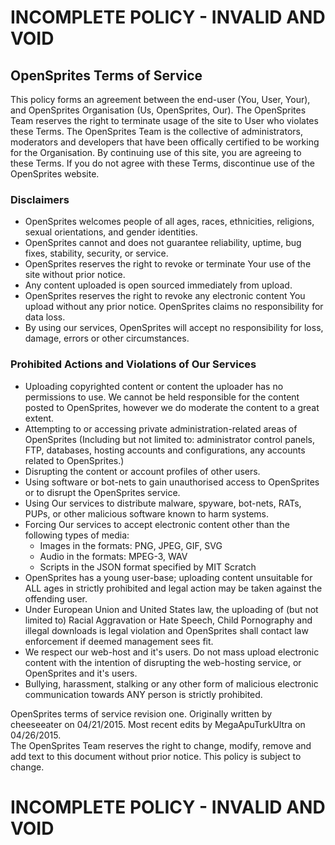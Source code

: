 # INCOMPLETE POLICY - INVALID AND VOID #

## OpenSprites Terms of Service ##
This policy forms an agreement between the end-user (You, User, Your), and OpenSprites Organisation (Us, OpenSprites, Our). The OpenSprites Team reserves the right to terminate usage of the site to User who violates these Terms. The OpenSprites Team is the collective of administrators, moderators and developers that have been offically certified to be working for the Organisation. By continuing use of this site, you are agreeing to these Terms. If you do not agree with these Terms, discontinue use of the OpenSprites website.

### Disclaimers ###
 - OpenSprites welcomes people of all ages, races, ethnicities, religions, sexual orientations, and gender identities.
 - OpenSprites cannot and does not guarantee reliability, uptime, bug fixes, stability, security, or service.
 - OpenSprites reserves the right to revoke or terminate Your use of the site without prior notice.
 - Any content uploaded is open sourced immediately from upload.
 - OpenSprites reserves the right to revoke any electronic content You upload without any prior notice. OpenSprites claims no responsibility for data loss.
 - By using our services, OpenSprites will accept no responsibility for loss, damage, errors or other circumstances.

### Prohibited Actions and Violations of Our Services ###
 - Uploading copyrighted content or content the uploader has no permissions to use. We cannot be held responsible for the content posted to OpenSprites, however we do moderate the content to a great extent.
 - Attempting to or accessing private administration-related areas of OpenSprites (Including but not limited to: administrator control panels, FTP, databases, hosting accounts and configurations, any accounts related to OpenSprites.)
 - Disrupting the content or account profiles of other users.
 - Using software or bot-nets to gain unauthorised access to OpenSprites or to disrupt the OpenSprites service.
 - Using Our services to distribute malware, spyware, bot-nets, RATs, PUPs, or other malicious software known to harm systems.
 - Forcing Our services to accept electronic content other than the following types of media:
   - Images in the formats: PNG, JPEG, GIF, SVG
   - Audio in the formats: MPEG-3, WAV
   - Scripts in the JSON format specified by MIT Scratch
 - OpenSprites has a young user-base; uploading content unsuitable for ALL ages in strictly prohibited and legal action may be taken against the offending user.
 - Under European Union and United States law, the uploading of (but not limited to) Racial Aggravation or Hate Speech, Child Pornography and illegal downloads is legal violation and OpenSprites shall contact law enforcement if deemed management sees fit.
 - We respect our web-host and it's users. Do not mass upload electronic content with the intention of disrupting the web-hosting service, or OpenSprites and it's users.
 - Bullying, harassment, stalking or any other form of malicious electronic communication towards ANY person is strictly prohibited. 

OpenSprites terms of service revision one. Originally written by cheeseeater on 04/21/2015. Most recent edits by MegaApuTurkUltra on 04/26/2015.  
The OpenSprites Team reserves the right to change, modify, remove and add text to this document without prior notice. This policy is subject to change.

# INCOMPLETE POLICY - INVALID AND VOID #
